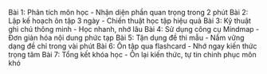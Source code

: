 Bài 1: Phân tích môn học - Nhận diện phần quan trọng trong 2 phút
Bài 2: Lập kế hoạch ôn tập 3 ngày - Chiến thuật học tập hiệu quả
Bài 3: Kỹ thuật ghi chú thông minh - Học nhanh, nhớ lâu
Bài 4: Sử dụng công cụ Mindmap - Đơn giản hóa nội dung phức tạp
Bài 5: Tận dụng đề thi mẫu - Nắm vững dạng đề chỉ trong vài phút
Bài 6: Ôn tập qua flashcard - Nhớ ngay kiến thức trọng tâm
Bài 7: Tổng kết khóa học - Ôn lại kiến thức, tự tin chinh phục môn khó